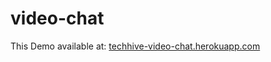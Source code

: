 # video-chat

This Demo available at: <a href="https://techhive-video-chat.herokuapp.com">techhive-video-chat.herokuapp.com</a>
